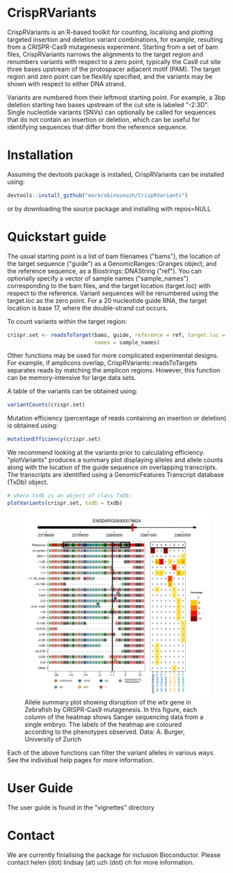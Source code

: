# CrispRVariants

CrispRVariants is an R-based toolkit for counting, localising and plotting targeted insertion and deletion variant combinations, for example, resulting from a CRISPR-Cas9 mutagenesis experiment.  Starting from a set of bam files, CrispRVariants narrows the alignments to the target region and renumbers variants with respect to a zero point, typically the Cas9 cut site three bases upstream of 
the protospacer adjacent motif (PAM).  The target region and zero point can be flexibly specified, 
and the variants may be shown with respect to either DNA strand. 

Variants are numbered from their leftmost starting point.  For example, a 3bp deletion starting two bases upstream of the cut site is labeled "-2:3D".  Single nucleotide variants (SNVs) can optionally 
be called for sequences that do not contain an insertion or deletion, which can be useful for 
identifying sequences that differ from the reference sequence.  

# Installation

Assuming the devtools package is installed, CrispRVariants can be installed using:

```r
devtools::install_github("markrobinsonuzh/CrispRVariants")
```
  or by downloading the source package and installing with repos=NULL

# Quickstart guide

The usual starting point is a list of bam filenames ("bams"), the location of the target
sequence ("guide") as a GenomicRanges::Granges object, and the reference sequence, as a 
Biostrings::DNAString ("ref").  You can optionally specify a vector of sample names 
("sample_names") corresponding to the bam files, and the target location (target.loc) 
with respect to the reference.  Variant sequences will be renumbered using the target.loc 
as the zero point.  For a 20 nucleotide guide RNA, the target location is base 17, 
where the double-strand cut occurs.

To count variants within the target region:


```r
crispr.set <- readsToTarget(bams, guide, reference = ref, target.loc = 17,
                            names = sample_names)
```

Other functions may be used for more complicated experimental designs.  For example, if amplicons overlap, CrispRVariants::readsToTargets separates reads by matching the amplicon regions.  However, this function can be memory-intensive for large data sets.

A table of the variants can be obtained using: 


```r
variantCounts(crispr.set)
```

Mutation efficiency (percentage of reads containing an insertion or deletion) is obtained using:


```r
mutationEfficiency(crispr.set)
```

We recommend looking at the variants prior to calculating efficiency. "plotVariants" produces a summary
plot displaying alleles and allele counts along with the location of the guide sequence on overlapping transcripts.  The transcripts are identified using a GenomicFeatures Transcript database (TxDb) object.  


```r
# where txdb is an object of class TxDb:
plotVariants(crispr.set, txdb = txdb)
```

<figure>
<img src="inst/extdata/wtx_Sanger.png">
<figcaption>Allele summary plot showing disruption of the <i>wtx</i> gene in Zebrafish by CRISPR-Cas9
mutagenesis. In this figure, each column of the heatmap shows Sanger sequencing data from a single embryo.
The labels of the heatmap are coloured according to the phenotypes observed. Data: A. Burger, 
University of Zurich</figcaption>
</figure>


Each of the above functions can filter the variant alleles in various ways.  See the individual help pages for more information.

# User Guide

The user guide is found in the "vignettes" directory

# Contact

We are currently finialising the package for inclusion Bioconductor.  Please contact helen (dot) lindsay (at) uzh (dot) ch for more information. 


